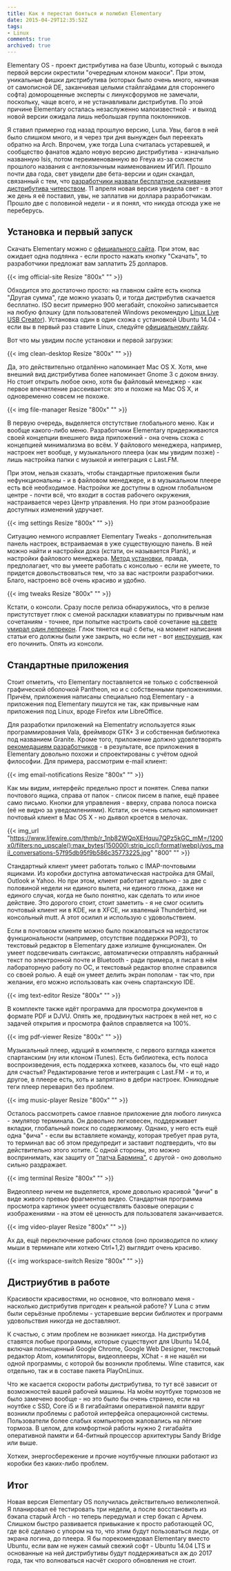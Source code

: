 ```yaml
---
title: Как я перестал бояться и полюбил Elementary
date: 2015-04-29T12:35:52Z
tags:
- Linux
comments: true
archived: true
---
```


Elementary OS - проект дистрибутива на базе Ubuntu, который с выхода первой версии окрестили "очередным клоном макоси". При этом, уникальные фишки дистрибутива (которых было очень много, начиная от самописной DE, заканчивая целыми стайлгайдами для стороннего софта) доморощенные эксперты с линуксфорумов не замечали, поскольку, чаще всего, и не устанавливали дистрибутив. По этой причине Elementary осталась незаслуженно малоизвестной - и выход новой версии ожидала лишь небольшая группа поклонников.

Я ставил примерно год назад прошлую версию, Luna. Увы, багов в ней было слишком много, и я через три дня вынужден был переехать обратно на Arch. Впрочем, уже тогда Luna считалась устаревшей, и сообщество фанатов ждало новую версию дистрибутива - изначально названную Isis, потом переименованную во Freya из-за схожести прошлого названия с англоязычным наименованием ИГИЛ. Прошло почти два года, свет увидели две бета-версии и один скандал, связанный с тем, что [разработчики назвали бесплатное скачивание дистрибутива читерством](http://www.reddit.com/r/elementaryos/comments/2vk5ba/elementary_os_devs_say_youre_cheating_if_you_dont/). 11 апреля новая версия увидела свет - в этот же день я её поставил, увы, не заплатив ни доллара разработчикам. Прошло две с половиной недели - и я понял, что никуда отсюда уже не переберусь.

<!--more-->

## Установка и первый запуск

Скачать Elementary можно с [официального сайта](http://elementary.io). При этом, вас ожидает одна подлянка - если просто нажать кнопку "Скачать", то разработчики предложат вам заплатить 25 долларов.

{{< img official-site Resize "800x" "" >}}

Обходится это достаточно просто: на главном сайте есть кнопка "Другая сумма", где можно указать 0, и тогда дистрибутив скачается бесплатно. ISO весит примерно 900 мегабайт, спокойно записывается на любую флэшку (для пользователей Windows рекомендую [Linux Live USB Creator](http://www.linuxliveusb.com/
)). Установка один в один схожа с установкой Ubuntu 14.04 - если вы в первый раз ставите Linux, следуйте [официальному гайду](http://www.ubuntu.com/download/desktop/install-ubuntu-desktop).

Вот что мы увидим после установки и первой загрузки:

{{< img clean-desktop Resize "800x" "" >}}

Да, это действительно отдалённо напоминает Mac OS X. Хотя, мне внешний вид дистрибутива более напоминает Gnome 3 с доком внизу. Но стоит открыть любое окно, хотя бы файловый менеджер - как первое впечатление рассеивается: это и похоже на Mac OS X, и одновременно совсем не похоже.

{{< img file-manager Resize "800x" "" >}}

В первую очередь, выделяется отстутствие глобального меню. Как и вообще какого-либо меню. Разработчики Elementary придерживаются своей концепции внешнего вида приложений - она очень схожа с концепцией минимализма во всём. У файлового менеджера, например, настроек нет вообще, у музыкального плеера (как мы увидим позже) - лишь настройка папки с музыкой и интеграция с Last.FM.

При этом, нельзя сказать, чтобы стандартные приложения были нефункциональны - и в файловом менеджере, и в музыкальном плеере есть всё необходимое. Настройки же доступны в одном глобальном центре - почти всё, что входит в состав рабочего окружения, настраивается через Центр управления. Но при этом разнообразие доступных изменений удручает.

{{< img settings Resize "800x" "" >}}

Ситуацию немного исправляет Elementary Tweaks - дополнительная панель настроек, встраиваемая в уже существующую панель. В ней можно найти и настройки дока (кстати, он называется Plank), и настройки файлового менеджера. [Метод установки](http://lmelinux.net/elementary-tweaks/), правда, предполагает, что вы умеете работать с консолью - если не умеете, то придется довольствоваться тем, что за вас настроили разработчики. Благо, настроено всё очень красиво и удобно.

{{< img tweaks Resize "800x" "" >}}

Кстати, о консоли. Сразу после релиза обнаружилось, что в релизе пристутствует глюк с сменой раскладки клавиатуры по привычным нам сочетаниям - точнее, при попытке настроить своё сочетание [на свете умирал один лепрекон](http://elementary.today/forum/viewtopic.php?id=671). Глюк тянется ещё с беты, на момент написания статьи его должны были уже закрыть, но если нет - вот [инструкция](http://blog.elementary.today/post/115427577726/launchpad#notes), как его починить. Опять из консоли.

## Стандартные приложения

Стоит отметить, что Elementary поставляется не только с собственной графической оболочкой Pantheon, но и с собственными приложениями. Причём, приложения написаны специально под Elementary - а приложения под Elementary пишутся не так, как привычные нам приложения под Linux, вроде Firefox или LibreOffice.

Для разработки приложений на Elementatry используется язык программирования Vala, фреймворк GTK+ 3 и собственная библиотека под названием Granite. Кроме того, приложение должно удовлетворять [рекомедациям разработчиков](https://elementary.io/ru/docs/human-interface-guidelines/design-philosophy) - в результате, все приложения в Elementary довольно похожи и спроектированы с учётом одной философии. Для примера, рассмотрим e-mail клиент:

{{< img email-notifications Resize "800x" "" >}}

Как мы видим, интерфейс предельно прост и понятен. Слева папки почтового ящика, справа от папок - список писем в папке, ещё правее само письмо. Кнопки для управления - вверху, справа полоса поиска (её не видно за уведомлениями). Кстати, он очень сильно напоминает почтовый клиент в Mac OS X - но дьявол кроется в мелочах.

{{< img_url "https://www.lifewire.com/thmb/r_1nb82WQpXEHquu7QPz5kGC_mM=/1200x0/filters:no_upscale():max_bytes(150000):strip_icc():format(webp)/yos_mail_conversations-57f95db95f9b586c35773225.jpg" "800" "" >}}

Стандартный клиент умеет работать только с IMAP-почтовыми ящиками. Из коробки доступна автоматическая настройка для GMail, Outlook и Yahoo. Но при этом, клиент работает идеально - за две с половиной недели ни единого вылета, ни единого глюка, даже ни единого случая, когда не было понятно, как сделать то или иное действие. Это дорогого стоит, стоит заметить - я не смог осилить почтовый клиент ни в KDE, ни в XFCE, ни хваленый Thunderbird, ни консольный mutt. А этот осилил и использую с удовольствием.

Если в почтовом клиенте можно было пожаловаться на недостаток функциональности (например, отсутствие поддержки POP3), то текстовый редактор в Elementary даже излишне функционален. Он умеет подсвечивать синтаксис, автоматически отправлять набранный текст по электронной почте и Bluetooth - ради примера, я писал в нём лабораторную работу по ОС, и текстовый редактор вполне справился со своей ролью. А ещё он умеет делить экран пополам - так что, при желании, его можно использовать как очень спартанскую IDE.

{{< img text-editor Resize "800x" "" >}}

В комплекте также идёт программа для просмотра документов в формате PDF и DJVU. Опять же, продвинутых настроек в ней нет, но с задачей открытия и просмотра файлов справляется на 100%.

{{< img pdf-viewer Resize "800x" "" >}}

Музыкальный плеер, идущий в комплекте, с первого взгляда кажется спартанским (ну или клоном iTunes). Есть библиотека, есть полоса воспроизведения, есть поддержка хоткеев, казалось бы, что ещё надо для счастья? Редактирование тегов и интеграция с Last.FM - и то, и другое, в плеере есть, хоть и запрятано в дебри настроек. Юникодные теги плеер переварил без проблем.

{{< img music-player Resize "800x" "" >}}

Осталось рассмотреть самое главное приложение для любого линукса - эмулятор терминала. Он довольно легковесен, поддерживает вкладки, глобальный поиск по содержимому. Однако, у него есть ещё одна "фича" - если вы вставляете команду, которая требует прав рута, то терминал вас об этом предупредит и заставит подтвердить, что вы действительно этого хотите. С одной стороны, это можно воспринимать, как защиту от ["патча Бармина"](lurkmore.to/rm_-rf), с другой - оно довольно сильно раздражает.

{{< img terminal Resize "800x" "" >}}

Видеоплеер ничем не выделяется, кроме довольно красивой "фичи" в виде живого превью фрагментов видео. Стандартная программа просмотра картинок умеет осуществлять базовые операции с изображениями - на этом её ценность для пользователя заканчивается.

{{< img video-player Resize "800x" "" >}}

Ах да, ещё переключение рабочих столов (оно производится по клику мыши в терминале или хоткею Ctrl+1,2) выглядит очень красиво.

{{< img workspace-switch Resize "800x" "" >}}

## Дистриубтив в работе

Красивости красивостями, но основное, что волновало меня - насколько дистрибутив пригоден к реальной работе? У Luna с этим были серьёзные проблемы - устаревшие версии библиотек и программ удовольствия никогда не доставляют.

К счастью, с этим проблем не возникает никогда. На дистрибутив ставятся любые программы, которые существуют для Ubuntu 14.04, включая полноценный Google Chrome, Google Web Designer, текстовый редактор Atom, компиляторы, видеоплееры, XChat - я не нашёл ни одной программы, с которой бы возникли проблемы. Wine ставится, как отдельно, так и в составе пакета PlayOnLinux.

Что же касается скорости работы дистрибутива, то тут всё зависит от возможностей вашей рабочей машины. На моём ноутбуке тормозов не было замечено вообще - но это было бы очень странно, если на ноутбке с SSD, Core i5 и 8 гигабайтами оперативной памяти вдруг возникли проблемы с работой интерфейса операционной системы. Пользователи более слабых компьютеров жаловались на лёгкие тормоза. В целом, для комфортной работы нужно 2 гигабайта оперативной памяти и 64-битный процессор архитектуры Sandy Bridge или выше.

Хоткеи, энергосбережение и прочие ноутбучные плюшки работают из коробки без каких-либо проблем.

## Итог

Новая версия Elementary OS получилась действительно великолепной. Я планировал её тестировать три недели, а после восстановить из бэкапа старый Arch - но теперь передумал и стер бэкап с Арчем. Слишком быстро развивается привыкание к просто работающей ОС, где всё сделано с упором на то, что этим будут пользоваться люди, от экрана логина, до плеера. Я бы порекомендовал Elementary вместо Ubuntu, если вам не нужен самый свежий софт - Ubuntu 14.04 LTS и основанные на ней дистрибутивы будут поддерживаться аж до 2017 года, так что волноваться насчёт скорого обновления не стоит.
